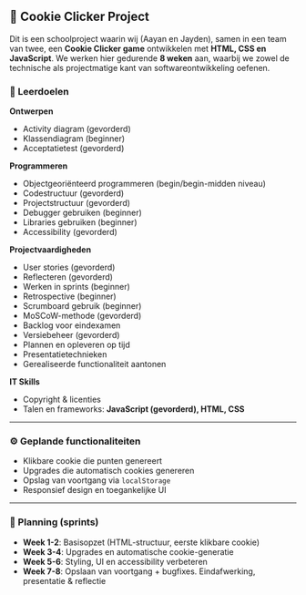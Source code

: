 ## 🍪 Cookie Clicker Project

Dit is een schoolproject waarin wij (Aayan en Jayden), samen in een team van twee, een **Cookie Clicker game** ontwikkelen met **HTML, CSS en JavaScript**.
We werken hier gedurende **8 weken** aan, waarbij we zowel de technische als projectmatige kant van softwareontwikkeling oefenen.

### 🎯 Leerdoelen

**Ontwerpen**

* Activity diagram (gevorderd)
* Klassendiagram (beginner)
* Acceptatietest (gevorderd)

**Programmeren**

* Objectgeoriënteerd programmeren (begin/begin-midden niveau)
* Codestructuur (gevorderd)
* Projectstructuur (gevorderd)
* Debugger gebruiken (beginner)
* Libraries gebruiken (beginner)
* Accessibility (gevorderd)

**Projectvaardigheden**

* User stories (gevorderd)
* Reflecteren (gevorderd)
* Werken in sprints (beginner)
* Retrospective (beginner)
* Scrumboard gebruik (beginner)
* MoSCoW-methode (gevorderd)
* Backlog voor eindexamen
* Versiebeheer (gevorderd)
* Plannen en opleveren op tijd
* Presentatietechnieken
* Gerealiseerde functionaliteit aantonen

**IT Skills**

* Copyright & licenties
* Talen en frameworks: **JavaScript (gevorderd), HTML, CSS**

---

### ⚙️ Geplande functionaliteiten

* Klikbare cookie die punten genereert
* Upgrades die automatisch cookies genereren
* Opslag van voortgang via `localStorage`
* Responsief design en toegankelijke UI

---

### 📅 Planning (sprints)

* **Week 1-2**: Basisopzet (HTML-structuur, eerste klikbare cookie)
* **Week 3-4**: Upgrades en automatische cookie-generatie
* **Week 5-6**: Styling, UI en accessibility verbeteren
* **Week 7-8**: Opslaan van voortgang + bugfixes. Eindafwerking, presentatie & reflectie

